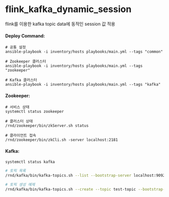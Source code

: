 # flink_kafka_dynamic_session
flink를 이용한 kafka topic data에 동적인 session 값 적용

#### **Deploy Command:**
```
# 공통 설정
ansible-playbook -i inventory/hosts playbooks/main.yml --tags "common"

# Zookeeper 클러스터
ansible-playbook -i inventory/hosts playbooks/main.yml --tags "zookeeper"

# Kafka 클러스터
ansible-playbook -i inventory/hosts playbooks/main.yml --tags "kafka"
```


#### **Zookeeper:**
```
# 서비스 상태
systemctl status zookeeper

# 클러스터 상태
/rnd/zookeeper/bin/zkServer.sh status

# 클라이언트 접속
/rnd/zookeeper/bin/zkCli.sh -server localhost:2181
```

#### **Kafka:**
```bash
systemctl status kafka

# 토픽 목록
/rnd/kafka/bin/kafka-topics.sh --list --bootstrap-server localhost:9092

# 토픽 생성 예제
/rnd/kafka/bin/kafka-topics.sh --create --topic test-topic --bootstrap-server localhost:9092 --partitions 1 --replication-factor 1
```